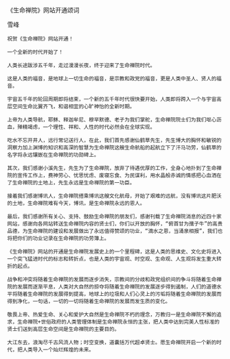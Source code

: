 《生命禅院》网站开通颂词

雪峰


    祝贺《生命禅院》网站开通！

    一个全新的时代开始了！

    人类长途跋涉五千年，走过漫漫长夜，终于迎来了生命禅院时代。

    这是人类的福音，是地球上一切生命的福音，是宗教和政党的福音，更是人类中圣人、贤人的福音。

    宇宙五千年的轮回周期即将结束，一个新的五千年时代很快要开始，人类即将跨入一个与宇宙高层空间生命比翼齐飞，和谐相宜的心旷神怡的全新时期。

    上帝为人类导航，耶稣、释迦牟尼、穆罕默德、老子为我们掌舵，生命禅院院士们为我们呕心沥血，殚精竭虑，一个理性、祥和、人性的时代必然会在全球实现。

    吃水不忘开井人，远行常记送行人，在此，我们首先感谢仙鹤草先生，先生博大的胸怀和敏锐的洞察力加上渊博的知识和高深的智慧为生命禅院这艘生命航船的起航立下了汗马功劳，仙鹤草的名字将永远镶嵌在生命禅院的功勋碑上。

    其次，我们感谢小溪先生，先生为了生命禅院，放弃了待遇优厚的工作，全身心地扑到了生命禅院的宣传工作上，费神劳心、忧思忧虑、废寝忘食、为民谋利，用水晶般赤诚的情感把心血洒在了生命禅院的土地上，先生永远是生命禅院的第一功臣。

    接着我们感谢博讯人，生命禅院搭乘博讯这艘文化航母，开始了艰难的远航，没有博讯这片肥沃的土地，生命禅院难有今天，博讯，是生命禅院永远的恩人。

    最后，我们感谢所有关心、支持、鼓励生命禅院的朋友们，感谢刊载了生命禅院消息的近四十家网站，感谢向各网站转送生命禅院内容的贤士们，你们以开放的胸怀，“俯首甘为孺子牛”的高贵品德，为生命禅院的建设和发展做出了永远值得赞颂的功业，“滴水之恩，当涌泉相报”，我们也将把你们的功业记录在生命禅院的功劳簿上。

    《生命禅院》网站的开通是生命禅院发展史上的一个里程碑，这是人类的思维史、文化史将进入一个突飞猛进时代的标志和转折点，也是人类的宇宙观、时空观、生命观、人生观将发生重大转折的起点。

    战争和冲突将随着生命禅院的发展而逐步消失，宗教间的分歧和政党组织间的争斗将随着生命禅院的发展而逐渐平息，人类对大自然的掠夺将随着生命禅院的发展逐步得到遏制，人们的道德水平将随着生命禅院的发展得到提高，地球上的垃圾和人们心灵上的污垢将随着生命禅院的发展而得到净化，一句话，一切的一切将随着生命禅院的发展而发生质的变化。

    敬畏上帝、热爱生命、关心和爱护大自然是生命禅院不朽的理念，万教归一是生命禅院不懈的追求，生命禅院+世俗政府的人类管理体制是生命禅院永恒的主张，把人类中达到完美人性标准的贤士们送到高层生命空间是生命禅院的主要目的。

    大江东去，浪淘尽千古风流人物；时空变换，道囊括万代超卓贤士。愿生命禅院开启一个新的时代，把人类导入一个灿烂辉煌的未来。



